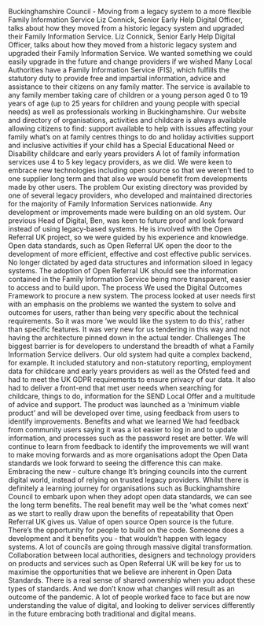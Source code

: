 Buckinghamshire Council - Moving from a legacy system to a more flexible Family Information Service
Liz Connick, Senior Early Help Digital Officer, talks about how they moved from a historic legacy system and upgraded their Family Information Service.
Liz Connick, Senior Early Help Digital Officer, talks about how they moved from a historic legacy system and upgraded their Family Information Service.
We wanted something we could easily upgrade in the future and change providers if we wished
Many Local Authorities have a Family Information Service (FIS), which fulfills the statutory duty to provide free and impartial information, advice and assistance to their citizens on any family matter. The service is available to any family member taking care of children or a young person aged 0 to 19 years of age (up to 25 years for children and young people with special needs) as well as professionals working in Buckinghamshire. Our website and directory of organisations, activities and childcare is always available allowing citizens to find:
support available to help with issues affecting your family
what’s on at family centres
things to do and holiday activities
support and inclusive activities if your child has a Special Educational Need or Disability
childcare and early years providers
A lot of family information services use 4 to 5 key legacy providers, as we did. We were keen to embrace new technologies including open source so that we weren’t tied to one supplier long term and that also we would benefit from developments made by other users.
The problem
Our existing directory was provided by one of several legacy providers, who developed and maintained directories for the majority of Family Information Services nationwide. Any development or improvements made were building on an old system. Our previous Head of Digital, Ben, was keen to future proof and look forward instead of using legacy-based systems. He is involved with the Open Referral UK project, so we were guided by his experience and knowledge.
Open data standards, such as Open Referral UK open the door to the development of more efficient, effective and cost effective public services. No longer dictated by aged data structures and information siloed in legacy systems. The adoption of Open Referral UK should see the information contained in the Family Information Service being more transparent, easier to access and to build upon.
The process
We used the Digital Outcomes Framework to procure a new system. The process looked at user needs first with an emphasis on the problems we wanted the system to solve and outcomes for users, rather than being very specific about the technical requirements. So it was more ‘we would like the system to do this’, rather than specific features. It was very new for us tendering in this way and not having the architecture pinned down in the actual tender.
Challenges
The biggest barrier is for developers to understand the breadth of what a Family Information Service delivers. Our old system had quite a complex backend, for example. It included statutory and non-statutory reporting, employment data for childcare and early years providers as well as the Ofsted feed and had to meet the UK GDPR requirements to ensure privacy of our data. It also had to deliver a front-end that met user needs when searching for childcare, things to do, information for the SEND Local Offer and a multitude of advice and support. The product was launched as a ‘minimum viable product’ and will be developed over time, using feedback from users to identify improvements.
Benefits and what we learned
We had feedback from community users saying it was a lot easier to log in and to update information, and processes such as the password reset are better. We will continue to learn from feedback to identify the improvements we will want to make moving forwards and as more organisations adopt the Open Data standards we look forward to seeing the difference this can make.
Embracing the new - culture change
It’s bringing councils into the current digital world, instead of relying on trusted legacy providers.
Whilst there is definitely a learning journey for organisations such as Buckinghamshire Council to embark upon when they adopt open data standards, we can see the long term benefits. The real benefit may well be the ‘what comes next’ as we start to really draw upon the benefits of repeatability that Open Referral UK gives us.
Value of open source
Open source is the future. There’s the opportunity for people to build on the code. Someone does a development and it benefits you - that wouldn’t happen with legacy systems.
A lot of councils are going through massive digital transformation.
Collaboration between local authorities, designers and technology providers
on products and services such as Open Referral UK will be key for us to maximise the opportunities that we believe are inherent in Open Data Standards. There is a real sense of shared ownership when you adopt these types of standards.
And we don’t know what changes will result as an outcome of the pandemic. A lot of people worked face to face but are now understanding the value of digital, and looking to deliver services differently in the future embracing both traditional and digital means.
